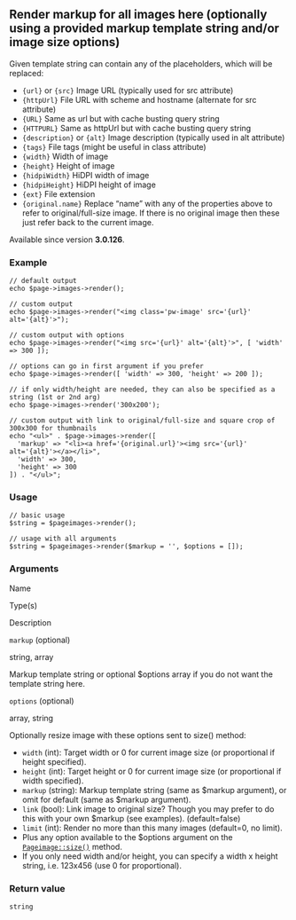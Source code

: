 Render markup for all images here (optionally using a provided markup template string and/or image size options)
----------------------------------------------------------------------------------------------------------------

Given template string can contain any of the placeholders, which will be replaced:

*   `{url}` or `{src}` Image URL (typically used for src attribute)
*   `{httpUrl}` File URL with scheme and hostname (alternate for src attribute)
*   `{URL}` Same as url but with cache busting query string
*   `{HTTPURL}` Same as httpUrl but with cache busting query string
*   `{description}` or `{alt}` Image description (typically used in alt attribute)
*   `{tags}` File tags (might be useful in class attribute)
*   `{width}` Width of image
*   `{height}` Height of image
*   `{hidpiWidth}` HiDPI width of image
*   `{hidpiHeight}` HiDPI height of image
*   `{ext}` File extension
*   `{original.name}` Replace “name” with any of the properties above to refer to original/full-size image. If there is no original image then these just refer back to the current image.

Available since version **3.0.126**.

### Example

    // default output
    echo $page->images->render();
    
    // custom output
    echo $page->images->render("<img class='pw-image' src='{url}' alt='{alt}'>");
    
    // custom output with options
    echo $page->images->render("<img src='{url}' alt='{alt}'>", [ 'width' => 300 ]);
    
    // options can go in first argument if you prefer
    echo $page->images->render([ 'width' => 300, 'height' => 200 ]);
    
    // if only width/height are needed, they can also be specified as a string (1st or 2nd arg)
    echo $page->images->render('300x200');
    
    // custom output with link to original/full-size and square crop of 300x300 for thumbnails
    echo "<ul>" . $page->images->render([
      'markup' => "<li><a href='{original.url}'><img src='{url}' alt='{alt}'></a></li>",
      'width' => 300,
      'height' => 300
    ]) . "</ul>";

### Usage

    // basic usage
    $string = $pageimages->render();
    
    // usage with all arguments
    $string = $pageimages->render($markup = '', $options = []);

### Arguments

Name

Type(s)

Description

`markup` (optional)

string, array

Markup template string or optional $options array if you do not want the template string here.

`options` (optional)

array, string

Optionally resize image with these options sent to size() method:

*   `width` (int): Target width or 0 for current image size (or proportional if height specified).
*   `height` (int): Target height or 0 for current image size (or proportional if width specified).
*   `markup` (string): Markup template string (same as $markup argument), or omit for default (same as $markup argument).
*   `link` (bool): Link image to original size? Though you may prefer to do this with your own $markup (see examples). (default=false)
*   `limit` (int): Render no more than this many images (default=0, no limit).
*   Plus any option available to the $options argument on the [`Pageimage::size()`](/api/ref/pageimage/size/) method.
*   If you only need width and/or height, you can specify a width x height string, i.e. 123x456 (use 0 for proportional).

### Return value

`string`

